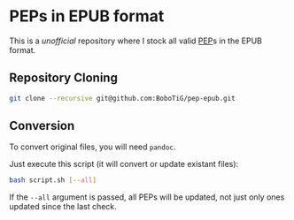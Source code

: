 # PEPs in EPUB format

This is a *unofficial* repository where I stock all valid [PEP](https://github.com/python/peps.git)s in the EPUB format.

## Repository Cloning

```bash
git clone --recursive git@github.com:BoboTiG/pep-epub.git
```

## Conversion

To convert original files, you will need `pandoc`.

Just execute this script (it will convert or update existant files):

```bash
bash script.sh [--all]
```

If the `--all` argument is passed, all PEPs will be updated, not just only ones updated since the last check.

